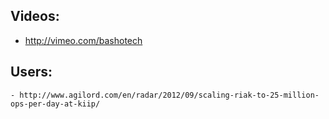 

## Videos:
  - http://vimeo.com/bashotech

## Users:
    - http://www.agilord.com/en/radar/2012/09/scaling-riak-to-25-million-ops-per-day-at-kiip/